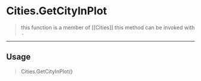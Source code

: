 # Cities.GetCityInPlot
> this function is a member of [[Cities]]
> this method can be invoked with `.`
-----
## Usage
> Cities.GetCityInPlot()
